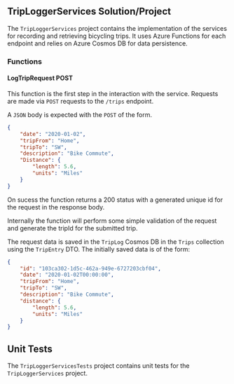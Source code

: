 ## TripLoggerServices Solution/Project

The `TripLoggerServices` project contains the implementation of the services for recording and retrieving bicycling trips. It uses Azure Functions for each endpoint and relies on Azure Cosmos DB for data persistence.

### Functions

#### LogTripRequest POST
This function is the first step in the interaction with the service. Requests are made via `POST` requests to the `/trips` endpoint.

A `JSON` body is expected with the `POST` of the form.
```JSON
{
	"date": "2020-01-02",
	"tripFrom": "Home",
	"tripTo": "SW",
	"description": "Bike Commute",
	"Distance": {
		"length": 5.6,
		"units": "Miles"
	}
}
```
On sucess the function returns a 200 status with a generated unique id for the request in the response body.

Internally the function will perform some simple validation of the request and generate the tripId for the submitted trip.

The request data is saved in the `TripLog` Cosmos DB in the `Trips` collection using the `TripEntry` DTO. The initially saved data is of the form:

```JSON
{
    "id": "103ca302-1d5c-462a-949e-6727203cbf04",
    "date": "2020-01-02T00:00:00",
    "tripFrom": "Home",
    "tripTo": "SW",
    "description": "Bike Commute",
    "distance": {
        "length": 5.6,
        "units": "Miles"
    }
}
```

## Unit Tests

The `TripLoggerServicesTests` project contains unit tests for the `TripLoggerServices` project.
